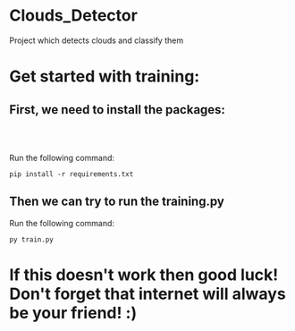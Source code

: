 # Clouds_Detector
Project which detects clouds and classify them  

<h1>Get started with training:

<h2>First, we need to install the packages:</h2></br></br>

<p>Run the following command:</p>

```command
pip install -r requirements.txt
```

<h2>Then we can try to run the training.py</h2>

<p>Run the following command:</p>

```command
py train.py
```

<h1>If this doesn't work then good luck! Don't forget that internet will always be your friend! :)</h1>